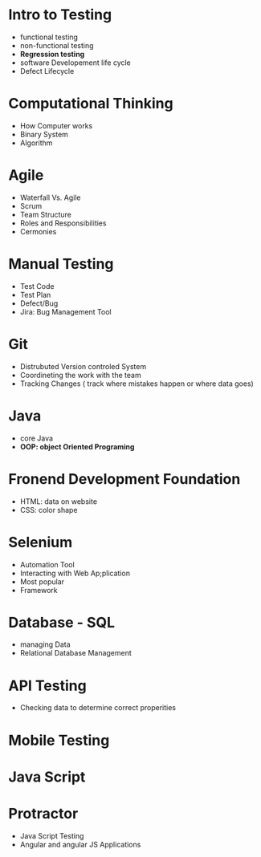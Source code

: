 # Intro to Testing
- functional testing
- non-functional testing
- **Regression testing**
- software Developement life cycle
- Defect Lifecycle
# Computational Thinking
- How Computer works
- Binary System
- Algorithm
# Agile
- Waterfall Vs. Agile
- Scrum
- Team Structure
- Roles and Responsibilities
- Cermonies
# Manual Testing
- Test Code
- Test Plan
- Defect/Bug
- Jira: Bug Management Tool
# Git
- Distrubuted Version controled System
- Coordineting the work with the team
- Tracking Changes ( track where mistakes happen or where data goes)
# Java
- core Java
- **OOP: object Oriented Programing**
# Fronend Development Foundation
- HTML: data on website
- CSS: color shape
# Selenium
- Automation Tool
- Interacting with Web Ap;plication
- Most popular
- Framework
# Database - SQL
- managing Data
- Relational Database Management
# API Testing
- Checking data to determine correct properities
# Mobile Testing
# Java Script
# Protractor
- Java Script Testing 
- Angular and angular JS Applications



